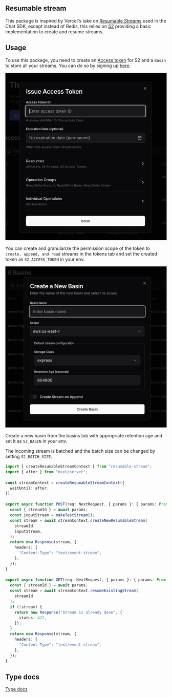 ## Resumable stream

This package is inspired by Vercel's take on [Resumable Streams](https://github.com/vercel/resumable-stream) used in the Chat SDK, except instead of Redis, this relies on [S2](http://s2.dev/) providing a basic implementation to create and resume streams.

## Usage

To use this package, you need to create an [Access token](https://s2.dev/docs/access-control) for S2 and a `Basin` to store all your streams. You can do so by signing up [here](https://s2.dev/dashboard).

![](./assets/access-token.png)

You can create and granularize the permission scope of the token to `create, append, and read` streams in the tokens tab and set the created token as `S2_ACCESS_TOKEN` in your env.

![](./assets/basins.png)

Create a new basin from the basins tab with appropriate retention age and set it as `S2_BASIN` in your env.

The incoming stream is batched and the batch size can be changed by setting `S2_BATCH_SIZE`.

```ts
import { createResumableStreamContext } from "resumable-stream";
import { after } from "next/server";

const streamContext = createResumableStreamContext({
  waitUntil: after,  
});

export async function POST(req: NextRequest, { params }: { params: Promise<{ streamId: string }> }) {
  const { streamId } = await params;
  const inputStream = makeTestStream();
  const stream = await streamContext.createNewResumableStream(
    streamId,
    inputStream,
  );
  return new Response(stream, {
    headers: {
      "Content-Type": "text/event-stream",
    },
  });
}

export async function GET(req: NextRequest, { params }: { params: Promise<{ streamId: string }> }) {
  const { streamId } = await params;  
  const stream = await streamContext.resumeExistingStream(
    streamId    
  );
  if (!stream) {
    return new Response("Stream is already done", {
      status: 422,
    });
  }
  return new Response(stream, {
    headers: {
      "Content-Type": "text/event-stream",
    },
  });
}
```

## Type docs

[Type docs](./docs/)
